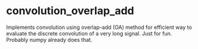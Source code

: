 # convolution_overlap_add
Implements convolution using overlap-add (OA) method for efficient way to evaluate the discrete convolution of a very long signal. Just for fun. Probably numpy already does that.
